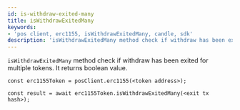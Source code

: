 ```yaml
---
id: is-withdraw-exited-many
title: isWithdrawExitedMany
keywords: 
- 'pos client, erc1155, isWithdrawExitedMany, candle, sdk'
description: 'isWithdrawExitedMany method check if withdraw has been exited for multiple tokens.'
---
```


`isWithdrawExitedMany` method check if withdraw has been exited for multiple tokens. It returns boolean value.

```
const erc1155Token = posClient.erc1155(<token address>);

const result = await erc1155Token.isWithdrawExitedMany(<exit tx hash>);

```
